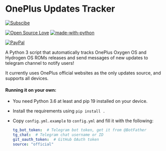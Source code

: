 # OnePlus Updates Tracker

[![Subscibe](https://img.shields.io/badge/Telegram-Subscribe-blue.svg)](https://t.me/OnePlusUpdatesTracker)

[![Open Source Love](https://badges.frapsoft.com/os/v1/open-source.png?v=103)](https://github.com/ellerbrock/open-source-badges/)
[![made-with-python](https://img.shields.io/badge/Made%20with-Python-1f425f.svg)](https://www.python.org/)

[![PayPal](https://img.shields.io/badge/PayPal-Donate-blue.svg)](https://www.paypal.me/yshalsager)

A Python 3 script that automatically tracks OnePlus Oxygen OS and Hydrogen OS ROMs releases and send messages of new updates to telegram channel to notify users!

It currently uses OnePlus official websites as the only updates source, and supports all devices.

#### Running it on your own:

- You need Python 3.6 at least and pip 19 installed on your device.
- Install the requirements using `pip install .`
- Copy `config.yml.example` to `config.yml` and fill it with the following:
  
  ```yml
  tg_bot_token:  # Telegram bot token, get it from @BotFather
  tg_chat:  # Telegram chat username or ID
  git_oauth_token:  # GitHub OAuth token
  source: "official"
  ```
